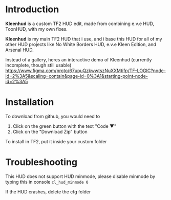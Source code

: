 # Introduction
**Kleenhud** is a custom TF2 HUD edit, made from combining e.v.e HUD, ToonHUD, with my own fixes.

**Kleenhud** is my main TF2 HUD that i use, and i base this HUD for all of my other HUD projects like No White Borders HUD, e.v.e Kleen Edition, and Arsenal HUD.

Instead of a gallery, heres an interactive demo of Kleenhud (currently incomplete, though still usable)
https://www.figma.com/proto/67upuQzkwwtszNuXXMtifp/TF-LOGIC?node-id=2%3A5&scaling=contain&page-id=0%3A1&starting-point-node-id=2%3A5

# Installation
To download from github, you would need to
1. Click on the green button with the text "Code ▼"
2. Click on the "Download Zip" button

To install in TF2, put it inside your custom folder

# Troubleshooting
This HUD does not support HUD minmode, please disable minmode by typing this in console `cl_hud_minmode 0`

If the HUD crashes, delete the cfg folder
